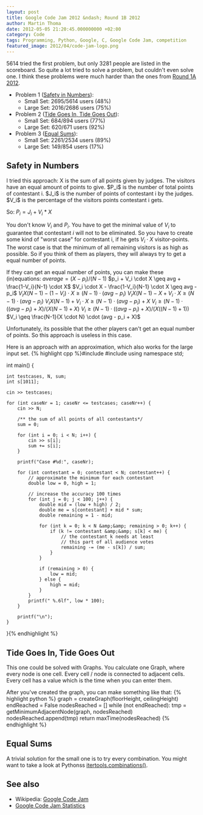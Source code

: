 ```yaml
---
layout: post
title: Google Code Jam 2012 &ndash; Round 1B 2012
author: Martin Thoma
date: 2012-05-05 21:20:45.000000000 +02:00
category: Code
tags: Programming, Python, Google, C, Google Code Jam, competition
featured_image: 2012/04/code-jam-logo.png
---
```

5614 tried the first problem, but only 3281 people are listed in the scoreboard. So quite a lot tried to solve a problem, but couldn't even solve one. I think these problems were much harder than the ones from <a href="../google-code-jam-2012-round-1a-2012/" title="Google Code Jam 2012 &ndash; Round 1A 2012">Round 1A 2012</a>.

<ul>
  <li>Problem 1 (<a href="http://code.google.com/codejam/contest/1836486/dashboard#s=p0">Safety in Numbers</a>):
  <ul>
     <li>Small Set: 2695/5614 users (48%)</li>
     <li>Large Set: 2016/2686 users (75%)</li>
  </ul>
  </li>
  <li>Problem 2 (<a href="http://code.google.com/codejam/contest/1836486/dashboard#s=p1">Tide Goes In, Tide Goes Out</a>):
  <ul>
     <li>Small Set: 684/894 users (77%)</li>
     <li>Large Set: 620/671 users (92%)</li>
  </ul>
  </li>
  <li>Problem 3 (<a href="http://code.google.com/codejam/contest/1836486/dashboard#s=p2">Equal Sums</a>):
  <ul>
     <li>Small Set: 2261/2534 users (89%)</li>
     <li>Large Set: 149/854 users (17%)</li>
  </ul>
  </li>
</ul>

<h2>Safety in Numbers</h2>
I tried this approach:
X is the sum of all points given by judges. The visitors have an equal amount of points to give. 
$P_i$ is the number of total points of contestant i.
$J_i$ is the number of points of contestant i by the judges.
$V_i$ is the percentage of the visitors points contestant i gets.

So: $P_i = J_i + V_i * X$

You don't know $V_i$ and $P_i$. You have to get the minimal value of $V_i$ to guarantee that contestant $i$ will not to be eliminated. So you have to create some kind of "worst case" for contestant i, if he gets $V_i \cdot X$ visitor-points. The worst case is that the minimum of all remaining visitors is as high as possible. So if you think of them as players, they will always try to get a equal number of points.

If they can get an equal number of points, you can make these (in)equations:
$average = (X - p_i)/(N-1)$
$p_i + V_i \cdot X \geq avg + \frac{1-V_i}{N-1} \cdot X$
$V_i \cdot X - \frac{1-V_i}{N-1}  \cdot X \geq avg - p_i$
$V_i X (N-1) - (1-V_i) \cdot X \geq (N-1) \cdot (avg - p_i)$
$V_i X (N-1) - X +V_i \cdot X \geq (N-1) \cdot (avg - p_i)$
$V_i X (N-1) +V_i \cdot X \geq (N-1) \cdot (avg - p_i) + X$
$V_i \geq (N-1) \cdot ((avg - p_i) + X)/(X (N-1) +X)$
$V_i \geq (N-1) \cdot ((avg - p_i) + X)/(X ((N-1) +1))$
$V_i \geq \frac{N-1}{X \cdot N} \cdot (avg - p_i + X)$

Unfortunately, its possible that the other players can't get an equal number of points. So this approach is useless in this case.

Here is an approach with an approximation, which also works for the large input set.
{% highlight cpp %}#include <iostream>
#include <cstdio>
using namespace std;

int main() {

	int testcases, N, sum;
	int s[1011];

	cin >> testcases;

	for (int caseNr = 1; caseNr <= testcases; caseNr++) {
		cin >> N;

		/** the sum of all points of all contestants*/
		sum = 0;

    	for (int i = 0; i < N; i++) {
			cin >> s[i];
			sum += s[i];
		}

		printf("Case #%d:", caseNr);

		for (int contestant = 0; contestant < N; contestant++) {
			// approximate the minimum for each contestant
			double low = 0, high = 1;

			// increase the accuracy 100 times
			for (int j = 0; j < 100; j++) {
				double mid = (low + high) / 2;
				double me = s[contestant] + mid * sum;
				double remaining = 1 - mid;

				for (int k = 0; k < N &amp;&amp; remaining > 0; k++) {
					if (k != contestant &amp;&amp; s[k] < me) {
						// the contestant k needs at least
						// this part of all audience votes
						remaining -= (me - s[k]) / sum;
					}
				}

				if (remaining > 0) {
					low = mid;
				} else {
					high = mid;
				}
			}
			printf(" %.6lf", low * 100);
		}

		printf("\n");
	}
}{% endhighlight %}

<h2>Tide Goes In, Tide Goes Out</h2>
This one could be solved with Graphs. You calculate one Graph, where every node is one cell. Every cell / node is connected to adjacent cells. Every cell has a value which is the time when you can enter them.

After you've created the graph, you can make something like that:
{% highlight python %}
graph = createGraph(floorHeight, ceilingHeight)
endReached = False
nodesReached = []
while (not endReached):
    tmp = getMinimumAdjacentNode(graph, nodesReached)
    nodesReached.append(tmp)
return maxTime(nodesReached)
{% endhighlight %}

<h2>Equal Sums</h2>
A trivial solution for the small one is to try every combination. You might want to take a look at Pythonss <a href="http://docs.python.org/library/itertools.html#itertools.combinations">itertools.combinations()</a>.

<h2>See also</h2>
<ul>
  <li>Wikipedia: <a href="http://en.wikipedia.org/wiki/Google_Code_Jam">Google Code Jam</a></li>
  <li><a href="http://www.go-hero.net/jam/12/">Google Code Jam Statistics</a></li>
</ul>
